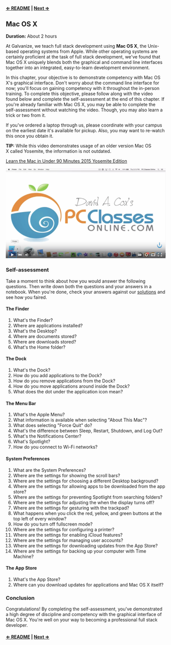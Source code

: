 #### [⇐ README](README.md) | [Next ⇒](02_shortcuts.md)

## Mac OS X

**Duration:** About 2 hours

At Galvanize, we teach full stack development using **Mac OS X**, the Unix-based operating systems from Apple. While other operating systems are certainly proficient at the task of full stack development, we've found that Mac OS X uniquely blends both the graphical and command line interfaces together into an integrated, easy-to-learn development environment.

In this chapter, your objective is to demonstrate competency with Mac OS X's graphical interface. Don't worry about the command line interface for now; you'll focus on gaining competency with it throughout the in-person training. To complete this objective, please follow along with the video found below and complete the self-assessment at the end of this chapter. If you're already familiar with Mac OS X, you may be able to complete the self-assessment without watching the video. Though, you may also learn a trick or two from it.

If you've ordered a laptop through us, please coordinate with your campus on the earliest date it's available for pickup. Also, you may want to re-watch this once you obtain it.

**TIP:** While this video demonstrates usage of an older version Mac OS X called Yosemite, the information is not outdated.

[Learn the Mac in Under 90 Minutes 2015 Yosemite Edition][learn-macosx]

[![](images/macosx.png)][learn-macosx]

### Self-assessment

Take a moment to think about how you would answer the following questions. Then write down both the questions and your answers in a notebook. When you're done, check your answers against our [solutions](solutions/01_macosx.md) and see how you faired.

#### The Finder

1. What's the Finder?
1. Where are applications installed?
1. What's the Desktop?
1. Where are documents stored?
1. Where are downloads stored?
1. What's the Home folder?

#### The Dock

1. What's the Dock?
1. How do you add applications to the Dock?
1. How do you remove applications from the Dock?
1. How do you move applications around inside the Dock?
1. What does the dot under the application icon mean?

#### The Menu Bar

1. What's the Apple Menu?
1. What information is available when selecting "About This Mac"?
1. What does selecting "Force Quit" do?
1. What's the difference between Sleep, Restart, Shutdown, and Log Out?
1. What's the Notifications Center?
1. What's Spotlight?
1. How do you connect to Wi-Fi networks?

#### System Preferences

1. What are the System Preferences?
1. Where are the settings for showing the scroll bars?
1. Where are the settings for choosing a different Desktop background?
1. Where are the settings for allowing apps to be downloaded from the app store?
1. Where are the settings for preventing Spotlight from searching folders?
1. Where are the settings for adjusting the when the display turns off?
1. Where are the settings for gesturing with the trackpad?
1. What happens when you click the red, yellow, and green buttons at the top left of every window?
1. How do you turn off fullscreen mode?
1. Where are the settings for configuring a printer?
1. Where are the settings for enabling iCloud features?
1. Where are the settings for managing user accounts?
1. Where are the settings for downloading updates from the App Store?
1. Where are the settings for backing up your computer with Time Machine?

#### The App Store

1. What's the App Store?
1. Where can you download updates for applications and Mac OS X itself?

### Conclusion

Congratulations! By completing the self-assessment, you've demonstrated a high degree of discipline and competency with the graphical interface of Mac OS X. You're well on your way to becoming a professional full stack developer.

#### [⇐ README](README.md) | [Next ⇒](02_shortcuts.md)

[learn-macosx]: https://www.youtube.com/watch?v=wSPisJXyjso
